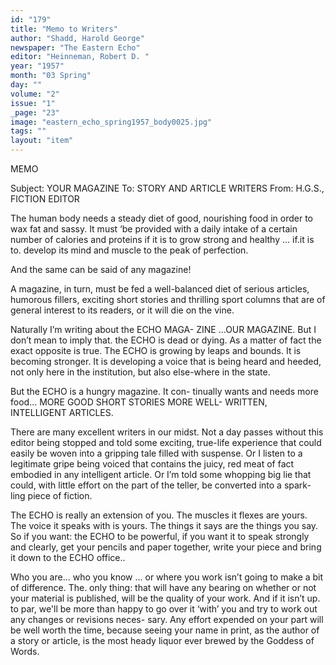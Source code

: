 ```yaml
---
id: "179"
title: "Memo to Writers"
author: "Shadd, Harold George"
newspaper: "The Eastern Echo"
editor: "Heinneman, Robert D. "
year: "1957"
month: "03 Spring"
day: ""
volume: "2"
issue: "1"
_page: "23"
image: "eastern_echo_spring1957_body0025.jpg"
tags: ""
layout: "item"
---
```

MEMO

Subject: YOUR MAGAZINE
To: STORY AND ARTICLE WRITERS
From: H.G.S., FICTION EDITOR

The human body needs a steady diet of good,
nourishing food in order to wax fat and sassy. It
must ‘be provided with a daily intake of a certain
number of calories and proteins if it is to grow
strong and healthy ... if.it is to. develop its mind and
muscle to the peak of perfection.

And the same can be said of any magazine!

A magazine, in turn, must be fed a well-balanced
diet of serious articles, humorous fillers, exciting
short stories and thrilling sport columns that are of
general interest to its readers, or it will die on the
vine.

Naturally I’m writing about the ECHO MAGA-
ZINE ...OUR MAGAZINE. But I don’t mean to
imply that. the ECHO is dead or dying. As a
matter of fact the exact opposite is true. The ECHO
is growing by leaps and bounds. It is becoming
stronger. It is developing a voice that is being
heard and heeded, not only here in the institution,
but also else-where in the state.

But the ECHO is a hungry magazine. It con-
tinually wants and needs more food... MORE
GOOD SHORT STORIES MORE WELL-
WRITTEN, INTELLIGENT ARTICLES.

There are many excellent writers in our midst.
Not a day passes without this editor being stopped
and told some exciting, true-life experience that
could easily be woven into a gripping tale filled
with suspense. Or I listen to a legitimate gripe
being voiced that contains the juicy, red meat of fact
embodied in any intelligent article. Or I’m told
some whopping big lie that could, with little effort
on the part of the teller, be converted into a spark-
ling piece of fiction.

The ECHO is really an extension of you. The
muscles it flexes are yours. The voice it speaks
with is yours. The things it says are the things you
say. So if you want: the ECHO to be powerful, if
you want it to speak strongly and clearly, get your
pencils and paper together, write your piece and
bring it down to the ECHO office..

Who you are... who you know ... or where
you work isn’t going to make a bit of difference.
The. only thing: that will have any bearing on
whether or not your material is published, will be the
quality of your work. And if it isn’t up. to par,
we'll be more than happy to go over it ‘with’ you
and try to work out any changes or revisions neces-
sary. Any effort expended on your part will be
well worth the time, because seeing your name in
print, as the author of a story or article, is the most
heady liquor ever brewed by the Goddess of Words.
